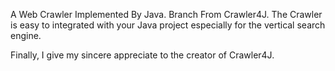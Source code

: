 A Web Crawler Implemented By Java. Branch From Crawler4J. The Crawler is easy to integrated with your Java project especially for the vertical search engine.

Finally, I give my sincere appreciate to the creator of Crawler4J.